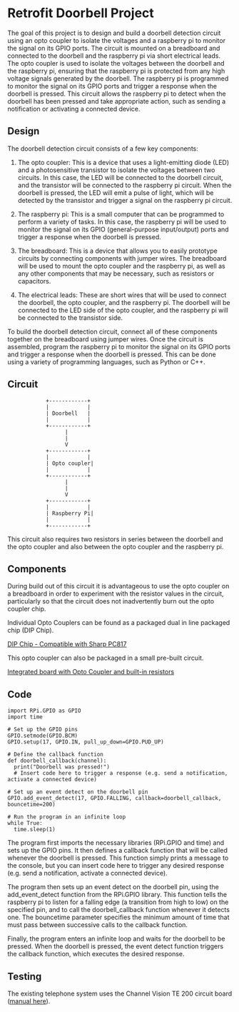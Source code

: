 # Retrofit Doorbell Project

The goal of this project is to design and build a doorbell detection circuit using an opto coupler to isolate the voltages and a raspberry pi to monitor the signal on its GPIO ports. The circuit is mounted on a breadboard and connected to the doorbell and the raspberry pi via short electrical leads. The opto coupler is used to isolate the voltages between the doorbell and the raspberry pi, ensuring that the raspberry pi is protected from any high voltage signals generated by the doorbell. The raspberry pi is programmed to monitor the signal on its GPIO ports and trigger a response when the doorbell is pressed. This circuit allows the raspberry pi to detect when the doorbell has been pressed and take appropriate action, such as sending a notification or activating a connected device.

## Design

The doorbell detection circuit consists of a few key components:

1. The opto coupler: This is a device that uses a light-emitting diode (LED) and a photosensitive transistor to isolate the voltages between two circuits. In this case, the LED will be connected to the doorbell circuit, and the transistor will be connected to the raspberry pi circuit. When the doorbell is pressed, the LED will emit a pulse of light, which will be detected by the transistor and trigger a signal on the raspberry pi circuit.

1. The raspberry pi: This is a small computer that can be programmed to perform a variety of tasks. In this case, the raspberry pi will be used to monitor the signal on its GPIO (general-purpose input/output) ports and trigger a response when the doorbell is pressed.

1. The breadboard: This is a device that allows you to easily prototype circuits by connecting components with jumper wires. The breadboard will be used to mount the opto coupler and the raspberry pi, as well as any other components that may be necessary, such as resistors or capacitors.

1. The electrical leads: These are short wires that will be used to connect the doorbell, the opto coupler, and the raspberry pi. The doorbell will be connected to the LED side of the opto coupler, and the raspberry pi will be connected to the transistor side.

To build the doorbell detection circuit, connect all of these components together on the breadboard using jumper wires. Once the circuit is assembled, program the raspberry pi to monitor the signal on its GPIO ports and trigger a response when the doorbell is pressed. This can be done using a variety of programming languages, such as Python or C++.

## Circuit

                +------------+
                |            |
                | Doorbell   |
                |            |
                +------------+
                      |
                      |
                      V
                +------------+
                |            |
                | Opto coupler|
                |            |
                +------------+
                      |
                      |
                      V
                +------------+
                |            |
                | Raspberry Pi|
                |            |
                +------------+

This circuit also requires two resistors in series between the doorbell and the opto coupler and also between the opto coupler and the raspberry pi.

## Components

During build out of this circuit it is advantageous to use the opto coupler on a breadboard in order to experiment with the resistor values in the circuit, particularly so that the circuit does not inadvertently burn out the opto coupler chip. 

Individual Opto Couplers can be found as a packaged dual in line packaged chip (DIP Chip).

[DIP Chip - Compatible with Sharp PC817](https://www.amazon.com/gp/product/B08CXRHDHP/ref=ppx_yo_dt_b_asin_title_o00_s00?ie=UTF8&psc=1)

This opto coupler can also be packaged in a small pre-built circuit. 

[Integrated board with Opto Coupler and built-in resistors](https://www.amazon.com/gp/product/B07GMHLL2M/ref=ppx_yo_dt_b_asin_title_o01_s00?ie=UTF8&psc=1)

## Code

```
import RPi.GPIO as GPIO
import time

# Set up the GPIO pins
GPIO.setmode(GPIO.BCM)
GPIO.setup(17, GPIO.IN, pull_up_down=GPIO.PUD_UP)

# Define the callback function
def doorbell_callback(channel):
  print("Doorbell was pressed!")
  # Insert code here to trigger a response (e.g. send a notification, activate a connected device)

# Set up an event detect on the doorbell pin
GPIO.add_event_detect(17, GPIO.FALLING, callback=doorbell_callback, bouncetime=200)

# Run the program in an infinite loop
while True:
  time.sleep(1)
```

The program first imports the necessary libraries (RPi.GPIO and time) and sets up the GPIO pins. It then defines a callback function that will be called whenever the doorbell is pressed. This function simply prints a message to the console, but you can insert code here to trigger any desired response (e.g. send a notification, activate a connected device).

The program then sets up an event detect on the doorbell pin, using the add_event_detect function from the RPi.GPIO library. This function tells the raspberry pi to listen for a falling edge (a transition from high to low) on the specified pin, and to call the doorbell_callback function whenever it detects one. The bouncetime parameter specifies the minimum amount of time that must pass between successive calls to the callback function.

Finally, the program enters an infinite loop and waits for the doorbell to be pressed. When the doorbell is pressed, the event detect function triggers the callback function, which executes the desired response.


## Testing

The existing telephone system uses the Channel Vision TE 200 circuit board ([manual here](https://jmacfiles.s3.amazonaws.com/TE200II.pdf)).
